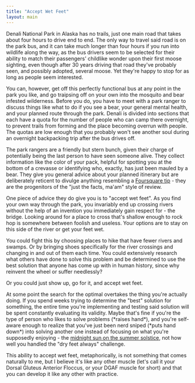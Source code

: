 ```yaml
---
title: "Accept Wet Feet"
layout: main
---
```

Denali National Park in Alaska has no trails, just one main road that takes about four hours to drive end to end. The only way to travel said road is on the park bus, and it can take much longer than four hours if you run into wildlife along the way, as the bus drivers seem to be selected for their ability to match their passengers' childlike wonder upon their first moose sighting, even though after 30 years driving that road they've probably seen, and possibly adopted, several moose. Yet they're happy to stop for as long as people seem interested.

You can, however, get off this perfectly functional bus at any point in the park you like, and go traipsing off on your own into the mosquito and bear infested wilderness. Before you do, you have to meet with a park ranger to discuss things like what to do if you see a bear, your general mental health, and your planned route through the park. Denali is divided into sections that each have a quota for the number of people who can camp there overnight, to prevent trails from forming and the place becoming overrun with people. The quotas are low enough that you probably won't see another soul during an overnight backpacking trip after the bus drives off.

The park rangers are a friendly but stern bunch, given their charge of potentially being the last person to have seen someone alive. They collect information like the color of your pack, helpful for spotting you at the bottom of a crevasse or identifying who, exactly, has just been mauled by a bear. They give you general advice about your planned itinerary but are deliberately reticent to divulge anything resembling a [Foursquare tip][tip] - they are the progenitors of the "just the facts, ma'am" style of review.

One piece of advice they do give you is to "accept wet feet". As you find your own way through the park, you invariably end up crossing rivers without the help of an invention you immediately gain respect for - the bridge. Looking around for a place to cross that's shallow enough to rock hop is somewhere between foolish and useless. Your options are to stay on this side of the river or get your feet wet.

You could fight this by choosing places to hike that have fewer rivers and swamps. Or by bringing shoes specifically for the river crossings and changing in and out of them each time. You could extensively research what others have done to solve this problem and be determined to use the best solution that anyone has come up with in human history, since why reinvent the wheel or suffer needlessly?

Or you could just show up, go for it, and accept wet feet.

At some point the search for the optimal overtakes the thing you're actually doing. If you spend weeks trying to determine the "best" solution for something, the entire time you're implementing and testing said solution will be spent constantly evaluating its validity. Maybe that's fine if you're the type of person who likes to solve problems (\*raises hand\*), and you're self-aware enough to realize that you've just been nerd sniped (\*puts hand down\*) into solving another one instead of focusing on what you're supposedly enjoying - the [midnight sun on the summer solstice][sun], not how well you handled the "dry feet always" challenge.

This ability to accept wet feet, metaphorically, is not something that comes naturally to me, but I believe it's like any other muscle (let's call it your Dorsal Gluteus Anterior Floccus, or your DGAF muscle for short) and that you can develop it like any other with practice.

[sun]: https://instagram.com/p/a9t_VyuBwq/
[tip]: http://andybrett.com/dont-watch-your-own-trailer
